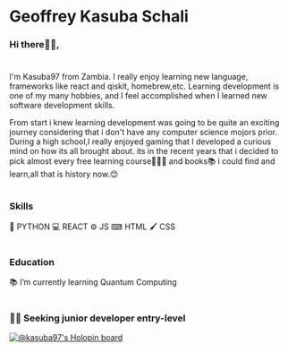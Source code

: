 # Geoffrey Kasuba Schali
### Hi there👋🏾,
#
I'm Kasuba97 from Zambia. I really enjoy learning new language, frameworks like react and qiskit, homebrew,etc. Learning development is one of my many hobbies, and I feel accomplished when I learned new software development skills.

From start i knew learning development was going to be quite an exciting journey considering that i don't have any computer science mojors prior. During a high school,I really enjoyed gaming that I developed a curious mind on how its all brought about. its in the recent years that i decided to pick almost every free learning course👩🏾‍💻 and books📚 i could find and learn,all that is history now.😊
#
### Skills
🐍 PYTHON 
💻 REACT 
⚙ JS 
⌨ HTML 
🖌 CSS
#
### Education
📚 I’m currently learning Quantum Computing
#
### 🐱‍🏍 Seeking junior developer entry-level
[![@kasuba97's Holopin board](https://holopin.me/kasuba97)](https://holopin.io/@kasuba97)
